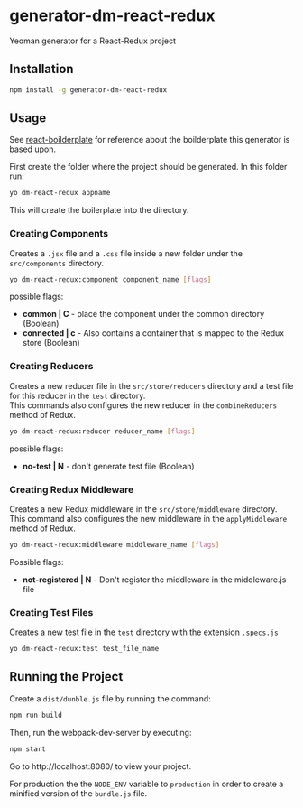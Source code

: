 # generator-dm-react-redux
Yeoman generator for a React-Redux project

## Installation
``` sh
npm install -g generator-dm-react-redux
```

## Usage
See [react-boilderplate](https://github.com/dormesica/react-boilerplate) for reference 
about the boilderplate this generator is based upon.

First create the folder where the project should be generated.
In this folder run:
```sh
yo dm-react-redux appname
```
This will create the boilerplate into the directory.

### Creating Components
Creates a <code>.jsx</code> file and a <code>.css</code> file 
inside a new folder under the <code>src/components</code> directory.<br>

```sh
yo dm-react-redux:component component_name [flags]
```

possible flags:
<ul>
	<li> <b>common | C</b> - place the component under the common directory (Boolean)
    <li> <b>connected | c</b> - Also contains a container that is mapped to the Redux store (Boolean)
</ul>

### Creating Reducers
Creates a new reducer file in the <code>src/store/reducers</code> directory and 
a test file for this reducer in the <code>test</code> directory.<br>
This commands also configures the new reducer in the <code>combineReducers</code> method of Redux.

```sh
yo dm-react-redux:reducer reducer_name [flags]
```

possible flags:
<ul>
	<li> <b>no-test | N</b> - don't generate test file (Boolean)
</ul>

### Creating Redux Middleware
Creates a new Redux middleware in the <code>src/store/middleware</code> directory.<br>
This command also configures the new middleware in the <code>applyMiddleware</code> method of Redux.

```sh
yo dm-react-redux:middleware middleware_name [flags]
```

Possible flags:
<ul>
	<li><b>not-registered | N</b> - Don't register the middleware in the middleware.js file
</ul>

### Creating Test Files
Creates a new test file in the <code>test</code> directory with the extension <code>.specs.js</code><br>

```sh
yo dm-react-redux:test test_file_name
```

## Running the Project
Create a <code>dist/dunble.js</code> file by running the command:
```sh
npm run build
```

Then, run the webpack-dev-server by executing:
```sh
npm start
```

Go to http://localhost:8080/ to view your project.
<br>

For production the the <code>NODE_ENV</code> variable to <code>production</code> in order to create
a minified version of the <code>bundle.js</code> file.
